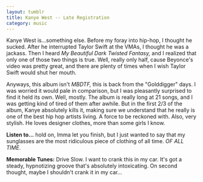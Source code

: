 ```yaml
---
layout: tumblr
title: Kanye West -- Late Registration
category: music
---
```


Kanye West is...something else. Before my foray into hip-hop, I thought he sucked. After he interrupted Taylor Swift at the VMAs, I thought he was a jackass. Then I heard *My Beautiful Dark Twisted Fantasy,* and I realized that only one of those two things is true. Well, really only half, cause Beyonce's video was pretty great, and there are plenty of times when I wish Taylor Swift would shut her mouth.

Anyways, this album isn't *MBDTF,* this is back from the "Golddigger" days. I was worried it would pale in comparison, but I was pleasantly surprised to find it held its own. Well, mostly. The album is really long at 21 songs, and I was getting kind of tired of them after awhile. But in the first 2/3 of the album, Kanye absolutely kills it, making sure we understand that he really is one of the best hip hop artists living. A force to be reckoned with. Also, very stylish. He loves designer clothes, more than some girls I know.

**Listen to...** hold on, Imma let you finish, but I just wanted to say that my sunglasses are the most ridiculous piece of clothing of all time. *OF ALL TIME.*

**Memorable Tunes:** Drive Slow. I want to crank this in my car. It's got a steady, hypnotizing groove that's absolutely intoxicating. On second thought, maybe I shouldn't crank it in my car...
